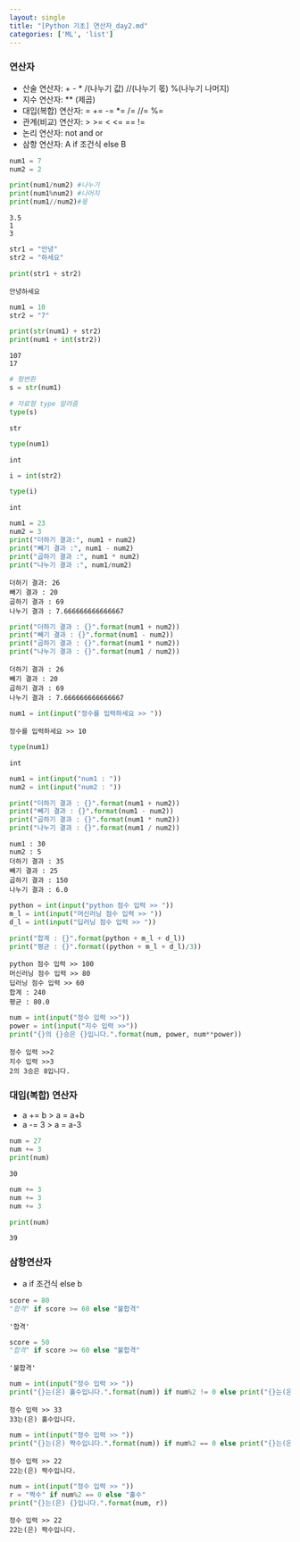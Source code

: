 ```yaml
---
layout: single
title: "[Python 기초] 연산자_day2.md"
categories: ['ML', 'list']
---
```


### 연산자
- 산술 연산자: + - * /(나누기 값) //(나누기 몫) %(나누기 나머지)
- 지수 연산자: ** (제곱)
- 대입(복합) 연산자: = += -= *= /= //= %=
- 관계(비교) 연산자: > >= < <= == !=
- 논리 연산자: not and or
- 삼항 연산자: A if 조건식 else B 


```python
num1 = 7
num2 = 2

print(num1/num2) #나누기
print(num1%num2) #나머지
print(num1//num2)#몫
```

    3.5
    1
    3
    


```python
str1 = "안녕"
str2 = "하세요"

print(str1 + str2)
```

    안녕하세요
    


```python
num1 = 10
str2 = "7"

print(str(num1) + str2)
print(num1 + int(str2))
```

    107
    17
    


```python
# 형변환
s = str(num1)
```


```python
# 자료형 type 알려줌
type(s)
```




    str




```python
type(num1)
```




    int




```python
i = int(str2)
```


```python
type(i)
```




    int




```python
num1 = 23
num2 = 3
print("더하기 결과:", num1 + num2)
print("빼기 결과 :", num1 - num2)
print("곱하기 결과 :", num1 * num2)
print("나누기 결과 :", num1/num2)
```

    더하기 결과: 26
    빼기 결과 : 20
    곱하기 결과 : 69
    나누기 결과 : 7.666666666666667
    


```python
print("더하기 결과 : {}".format(num1 + num2))
print("빼기 결과 : {}".format(num1 - num2))
print("곱하기 결과 : {}".format(num1 * num2))
print("나누기 결과 : {}".format(num1 / num2))
```

    더하기 결과 : 26
    빼기 결과 : 20
    곱하기 결과 : 69
    나누기 결과 : 7.666666666666667
    


```python
num1 = int(input("정수를 입력하세요 >> "))
```

    정수를 입력하세요 >> 10
    


```python
type(num1)
```




    int




```python
num1 = int(input("num1 : "))
num2 = int(input("num2 : "))

print("더하기 결과 : {}".format(num1 + num2))
print("빼기 결과 : {}".format(num1 - num2))
print("곱하기 결과 : {}".format(num1 * num2))
print("나누기 결과 : {}".format(num1 / num2))
```

    num1 : 30
    num2 : 5
    더하기 결과 : 35
    빼기 결과 : 25
    곱하기 결과 : 150
    나누기 결과 : 6.0
    


```python
python = int(input("python 점수 입력 >> "))
m_l = int(input("머신러닝 점수 입력 >> "))
d_l = int(input("딥러닝 점수 입력 >> "))

print("합계 : {}".format(python + m_l + d_l))
print("평균 : {}".format((python + m_l + d_l)/3))
```

    python 점수 입력 >> 100
    머신러닝 점수 입력 >> 80
    딥러닝 점수 입력 >> 60
    합계 : 240
    평균 : 80.0
    


```python
num = int(input("정수 입력 >>"))
power = int(input("지수 입력 >>"))
print("{}의 {}승은 {}입니다.".format(num, power, num**power))
```

    정수 입력 >>2
    지수 입력 >>3
    2의 3승은 8입니다.
    

### 대입(복합) 연산자
- a += b > a = a+b
- a -= 3 > a = a-3 


```python
num = 27
num += 3
print(num)
```

    30
    


```python
num += 3
num += 3
num += 3

print(num)
```

    39
    

### 삼항연산자
-  a if 조건식 else b


```python
score = 80
"합격" if score >= 60 else "불합격"
```




    '합격'




```python
score = 50
"합격" if score >= 60 else "불합격"
```




    '불합격'




```python
num = int(input("정수 입력 >> "))
print("{}는(은) 홀수입니다.".format(num)) if num%2 != 0 else print("{}는(은) 짝수입니다.".format(num))
```

    정수 입력 >> 33
    33는(은) 홀수입니다.
    


```python
num = int(input("정수 입력 >> "))
print("{}는(은) 짝수입니다.".format(num)) if num%2 == 0 else print("{}는(은) 홀수입니다.".format(num))
```

    정수 입력 >> 22
    22는(은) 짝수입니다.
    


```python
num = int(input("정수 입력 >> "))
r = "짝수" if num%2 == 0 else "홀수"
print("{}는(은) {}입니다.".format(num, r))
```

    정수 입력 >> 22
    22는(은) 짝수입니다.
    


```python

```
